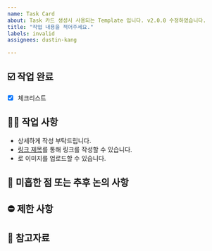 ```yaml
---
name: Task Card
about: Task 카드 생성시 사용되는 Template 입니다. v2.0.0 수정하였습니다.
title: "작업 내용을 적어주세요."
labels: invalid
assignees: dustin-kang

---
```


## ☑️ 작업 완료

- [x] 체크리스트

## 🏄‍♂️ 작업 사항
- 상세하게 작성 부탁드립니다.
- [링크 제목](링크)를 통해 링크를 작성할 수 있습니다.
- ![]()로 이미지를 업로드할 수 있습니다.

## 🤔 미흡한 점 또는 추후 논의 사항

## ⛔️ 제한 사항


## 📄 참고자료
